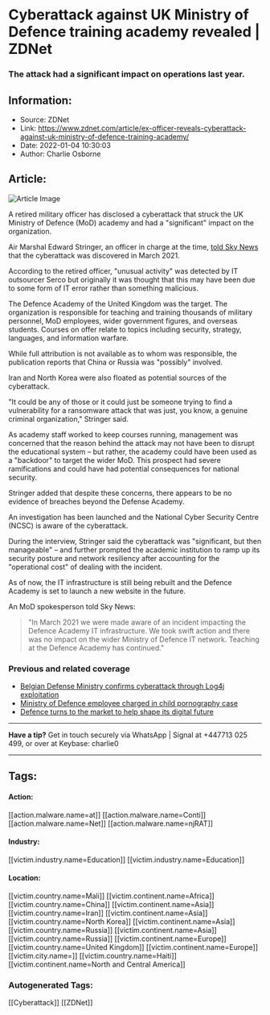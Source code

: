 # Cyberattack against UK Ministry of Defence training academy revealed | ZDNet
### The attack had a significant impact on operations last year.

## Information:
+ Source: ZDNet
+ Link: https://www.zdnet.com/article/ex-officer-reveals-cyberattack-against-uk-ministry-of-defence-training-academy/
+ Date: 2022-01-04 10:30:03
+ Author: Charlie Osborne


## Article:
![Article Image](https://www.zdnet.com/a/img/resize/be961fb6b8ef03aa44fbb1cb49704d314befd492/2021/07/19/0874b07d-266e-47ee-ac1a-88867d2f8b02/uk-blame-china-for-microsoft-exchange-server-hack.jpg?width=770&height=578&fit=crop&auto=webp)

A retired military officer has disclosed a cyberattack that struck the UK Ministry of Defence (MoD) academy and had a "significant" impact on the organization. 


Air Marshal Edward Stringer, an officer in charge at the time, [told Sky News](https://news.sky.com/story/cyber-attack-on-uks-defence-academy-had-significant-impact-officer-in-charge-at-the-time-reveals-12507570) that the cyberattack was discovered in March 2021. 

According to the retired officer, "unusual activity" was detected by IT outsourcer Serco but originally it was thought that this may have been due to some form of IT error rather than something malicious. 

The Defence Academy of the United Kingdom was the target. The organization is responsible for teaching and training thousands of military personnel, MoD employees, wider government figures, and overseas students. Courses on offer relate to topics including security, strategy, languages, and information warfare.  

While full attribution is not available as to whom was responsible, the publication reports that China or Russia was "possibly" involved.  

Iran and North Korea were also floated as potential sources of the cyberattack.  

"It could be any of those or it could just be someone trying to find a vulnerability for a ransomware attack that was just, you know, a genuine criminal organization," Stringer said.  






As academy staff worked to keep courses running, management was concerned that the reason behind the attack may not have been to disrupt the educational system – but rather, the academy could have been used as a "backdoor" to target the wider MoD. This prospect had severe ramifications and could have had potential consequences for national security.  

Stringer added that despite these concerns, there appears to be no evidence of breaches beyond the Defense Academy.  

An investigation has been launched and the National Cyber Security Centre (NCSC) is aware of the cyberattack.  

During the interview, Stringer said the cyberattack was "significant, but then manageable" – and further prompted the academic institution to ramp up its security posture and network resiliency after accounting for the "operational cost" of dealing with the incident.  

As of now, the IT infrastructure is still being rebuilt and the Defence Academy is set to launch a new website in the future. 

An MoD spokesperson told Sky News: 


> "In March 2021 we were made aware of an incident impacting the Defence Academy IT infrastructure. We took swift action and there was no impact on the wider Ministry of Defence IT network. Teaching at the Defence Academy has continued." 
> 
> 

###  Previous and related coverage

* [Belgian Defense Ministry confirms cyberattack through Log4j exploitation](https://www.zdnet.com/article/belgian-defense-ministry-confirms-cyberattack-through-log4j-exploitation/)
* [Ministry of Defence employee charged in child pornography case](https://www.zdnet.com/article/ministry-of-defence-employee-charged-in-child-pornography-case/)
* [Defence turns to the market to help shape its digital future](https://www.zdnet.com/article/defence-turns-to-the-market-to-help-shape-its-digital-future/)



---

**Have a tip?** Get in touch securely via WhatsApp | Signal at +447713 025 499, or over at Keybase: charlie0



---





## Tags:

#### Action:
[[action.malware.name=at]] [[action.malware.name=Conti]] [[action.malware.name=Net]] [[action.malware.name=njRAT]]

#### Industry:
[[victim.industry.name=Education]] [[victim.industry.name=Education]]

#### Location:
[[victim.country.name=Mali]] [[victim.continent.name=Africa]] [[victim.country.name=China]] [[victim.continent.name=Asia]] [[victim.country.name=Iran]] [[victim.continent.name=Asia]] [[victim.country.name=North Korea]] [[victim.continent.name=Asia]] [[victim.country.name=Russia]] [[victim.continent.name=Asia]] [[victim.country.name=Russia]] [[victim.continent.name=Europe]] [[victim.country.name=United Kingdom]] [[victim.continent.name=Europe]] [[victim.city.name=]] [[victim.country.name=Haiti]] [[victim.continent.name=North and Central America]]

### Autogenerated Tags:
[[Cyberattack]] [[ZDNet]]

